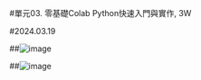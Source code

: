 #單元03. 零基礎Colab Python快速入門與實作, 3W 


#2024.03.19

##![image](https://github.com/longthaivo/u1114171025/assets/162246379/d7b04bb3-d623-41ac-ac9b-a5cee93a21ec)


##![image](https://github.com/longthaivo/u1114171025/assets/162246379/311b8637-2da2-4a74-9d98-c507564348e9)
